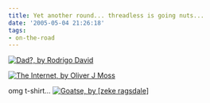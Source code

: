 ```yaml
---
title: Yet another round... threadless is going nuts...
date: '2005-05-04 21:26:18'
tags:
- on-the-road
---
```


<a href="http://threadless.com/product/233/?streetteam=kvack"><img src="http://threadless.com/product/233/minizoom.jpg" alt="Dad?, by Rodrigo David " /></a>

<a href="http://threadless.com/product/234/?streetteam=kvack"><img src="http://threadless.com/product/234/minizoom.jpg" alt="The Internet, by Oliver J Moss" /></a>

omg t-shirt...
<a href="http://threadless.com/product/235/?streetteam=kvack"><img src="http://threadless.com/product/235/minizoom.jpg" alt="Goatse, by [zeke ragsdale]" /></a>
